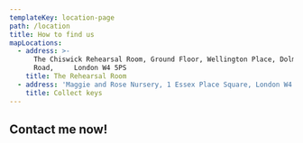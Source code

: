 ```yaml
---
templateKey: location-page
path: /location
title: How to find us
mapLocations:
  - address: >-
      The Chiswick Rehearsal Room, Ground Floor, Wellington Place, Dolman
      Road,     London W4 5PS
    title: The Rehearsal Room
  - address: 'Maggie and Rose Nursery, 1 Essex Place Square, London W4 5UJ'
    title: Collect keys
---
```


## Contact me now!
